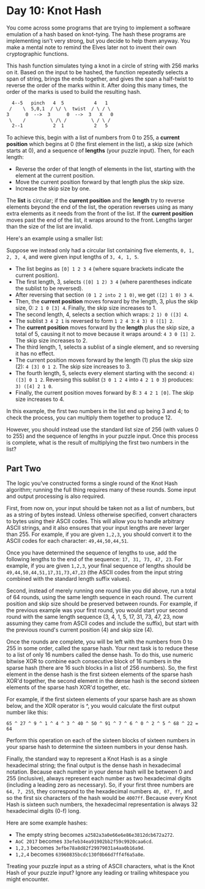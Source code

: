 # Day 10: Knot Hash

You come across some programs that are trying to implement a software emulation
of a hash based on knot-tying. The hash these programs are implementing isn't very
strong, but you decide to help them anyway. You make a mental note to remind the
Elves later not to invent their own cryptographic functions.

This hash function simulates tying a knot in a circle of string with 256 marks on
it. Based on the input to be hashed, the function repeatedly selects a span of
string, brings the ends together, and gives the span a half-twist to reverse the
order of the marks within it. After doing this many times, the order of the marks
is used to build the resulting hash.

```txt
  4--5   pinch   4  5           4   1
 /    \  5,0,1  / \/ \  twist  / \ / \
3      0  -->  3      0  -->  3   X   0
 \    /         \ /\ /         \ / \ /
  2--1           2  1           2   5
```

To achieve this, begin with a list of numbers from 0 to 255, a __current position__
which begins at 0 (the first element in the list), a skip size (which starts at 0),
and a sequence of __lengths__ (your puzzle input). Then, for each length:
- Reverse the order of that length of elements in the list, starting with the element
at the current position.
- Move the current position forward by that length plus the skip size.
- Increase the skip size by one.

The __list__ is circular; if the __current position__ and the __length__ try to
reverse elements beyond the end of the list, the operation reverses using as many
extra elements as it needs from the front of the list. If the __current position__
moves past the end of the list, it wraps around to the front. Lengths larger than
the size of the list are invalid.

Here's an example using a smaller list:

Suppose we instead only had a circular list containing five elements, ``0, 1, 2,
3, 4``, and were given input lengths of ``3, 4, 1, 5``.

- The list begins as ``[0] 1 2 3 4`` (where square brackets indicate the current
position).
- The first length, 3, selects ``([0] 1 2) 3 4`` (where parentheses indicate the
sublist to be reversed).
- After reversing that section ``(0 1 2 into 2 1 0)``, we get ``([2] 1 0) 3 4``.
- Then, the __current position__ moves forward by the length, 3, plus the skip
size, 0: ``2 1 0 [3] 4``. Finally, the skip size increases to 1.
- The second length, 4, selects a section which wraps: ``2 1) 0 ([3] 4``.
- The sublist ``3 4 2 1`` is reversed to form ``1 2 4 3``: ``4 3) 0 ([1] 2``.
- The __current position__ moves forward by the __length__ plus the skip size, a
total of 5, causing it not to move because it wraps around: ``4 3 0 [1] 2``. The
skip size increases to 2.
- The third length, 1, selects a sublist of a single element, and so reversing it
has no effect.
- The current position moves forward by the length (1) plus the skip size (2):
``4 [3] 0 1 2``. The skip size increases to 3.
- The fourth length, 5, selects every element starting with the second: ``4) ([3]
0 1 2``. Reversing this sublist (``3 0 1 2 4`` into ``4 2 1 0 3``) produces: ``3)
([4] 2 1 0``.
- Finally, the current position moves forward by 8: ``3 4 2 1 [0]``. The skip
size increases to 4.

In this example, the first two numbers in the list end up being 3 and 4; to check
the process, you can multiply them together to produce 12.

However, you should instead use the standard list size of 256 (with values 0 to
255) and the sequence of lengths in your puzzle input. Once this process is complete,
what is the result of multiplying the first two numbers in the list?


## Part Two

The logic you've constructed forms a single round of the Knot Hash algorithm; running
the full thing requires many of these rounds. Some input and output processing is
also required.

First, from now on, your input should be taken not as a list of numbers, but as
a string of bytes instead. Unless otherwise specified, convert characters to bytes
using their ASCII codes. This will allow you to handle arbitrary ASCII strings,
and it also ensures that your input lengths are never larger than 255. For example,
if you are given ``1,2,3``, you should convert it to the ASCII codes for each
character: ``49,44,50,44,51``.

Once you have determined the sequence of lengths to use, add the following lengths
to the end of the sequence: ``17, 31, 73, 47, 23``. For example, if you are given
``1,2,3``, your final sequence of lengths should be ``49,44,50,44,51,17,31,73,47,23``
(the ASCII codes from the input string combined with the standard length suffix
values).

Second, instead of merely running one round like you did above, run a total of 64
rounds, using the same length sequence in each round. The current position and
skip size should be preserved between rounds. For example, if the previous example
was your first round, you would start your second round with the same length sequence
(3, 4, 1, 5, 17, 31, 73, 47, 23, now assuming they came from ASCII codes and include
the suffix), but start with the previous round's current position (4) and skip
size (4).

Once the rounds are complete, you will be left with the numbers from 0 to 255 in
some order, called the sparse hash. Your next task is to reduce these to a list of
only 16 numbers called the dense hash. To do this, use numeric bitwise XOR to combine
each consecutive block of 16 numbers in the sparse hash (there are 16 such blocks
in a list of 256 numbers). So, the first element in the dense hash is the first
sixteen elements of the sparse hash XOR'd together, the second element in the
dense hash is the second sixteen elements of the sparse hash XOR'd together, etc.

For example, if the first sixteen elements of your sparse hash are as shown below,
and the XOR operator is ^, you would calculate the first output number like this:

``65 ^ 27 ^ 9 ^ 1 ^ 4 ^ 3 ^ 40 ^ 50 ^ 91 ^ 7 ^ 6 ^ 0 ^ 2 ^ 5 ^ 68 ^ 22 = 64``

Perform this operation on each of the sixteen blocks of sixteen numbers in your
sparse hash to determine the sixteen numbers in your dense hash.

Finally, the standard way to represent a Knot Hash is as a single hexadecimal string;
the final output is the dense hash in hexadecimal notation. Because each number in
your dense hash will be between 0 and 255 (inclusive), always represent each number
as two hexadecimal digits (including a leading zero as necessary). So, if your first
three numbers are ``64, 7, 255``, they correspond to the hexadecimal numbers
``40, 07, ff``, and so the first six characters of the hash would be ``4007ff``.
Because every Knot Hash is sixteen such numbers, the hexadecimal representation
is always 32 hexadecimal digits (0-f) long.

Here are some example hashes:
- The empty string becomes ``a2582a3a0e66e6e86e3812dcb672a272``.
- ``AoC 2017`` becomes ``33efeb34ea91902bb2f59c9920caa6cd``.
- ``1,2,3`` becomes ``3efbe78a8d82f29979031a4aa0b16a9d``.
- ``1,2,4`` becomes ``63960835bcdc130f0b66d7ff4f6a5a8e``.

Treating your puzzle input as a string of ASCII characters, what is the Knot Hash
of your puzzle input? Ignore any leading or trailing whitespace you might encounter.
